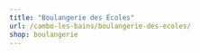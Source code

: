 ```yaml
---
title: "Boulangerie des Écoles"
url: /cambo-les-bains/boulangerie-des-ecoles/
shop: boulangerie
---
```

